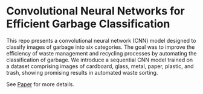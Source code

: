 # Convolutional Neural Networks for Efficient Garbage Classification

This repo presents a convolutional neural network (CNN) model designed to classify images of garbage
into six categories. The goal was to improve the efficiency of
waste management and recycling processes by automating the
classification of garbage. We introduce a sequential CNN model
trained on a dataset comprising images of cardboard, glass,
metal, paper, plastic, and trash, showing promising results in
automated waste sorting.

See [Paper](https://github.com/LukaszChrostowski/GarbageClassification/blob/main/paper.pdf) for more details.
